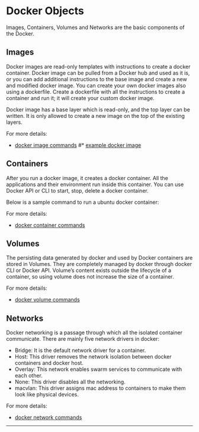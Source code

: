# Docker Objects

Images, Containers, Volumes and Networks are the basic components of the Docker.

Images
---
Docker images are read-only templates with instructions to create a docker container.
Docker image can be pulled from a Docker hub and used as it is, or you can add additional
instructions to the base image and create a new and modified docker image.
You can create your own docker images also using a dockerfile.
Create a dockerfile with all the instructions to create a container and run it;
it will create your custom docker image.

Docker image has a base layer which is read-only, and the top layer can be written.
It is only allowed to create a new image on the top of the existing layers.

For more details:
 * [docker image commands](../codes/image/commands.md)
 #* [example docker image](../codes/image/exampleDockerFile)

Containers
---

After you run a docker image, it creates a docker container.
All the applications and their environment run inside this container.
You can use Docker API or CLI to start, stop, delete a docker container.

Below is a sample command to run a ubuntu docker container:

For more details:
 * [docker container commands](../codes/container/commands.md)

Volumes
---

The persisting data generated by docker and used by Docker containers are stored in Volumes.
They are completely managed by docker through docker CLI or Docker API.
Volume’s content exists outside the lifecycle of a container, so using volume does not increase the size of a container.

For more details:
 * [docker volume commands](../codes/volume/commands.md)
 
Networks
---

Docker networking is a passage through which all the isolated container communicate.
There are mainly five network drivers in docker:

* Bridge: It is the default network driver for a container.
* Host: This driver removes the network isolation between docker containers and docker host. 
* Overlay: This network enables swarm services to communicate with each other.
* None: This driver disables all the networking.
* macvlan: This driver assigns mac address to containers to make them look like physical devices.

For more details:
 * [docker network commands](../codes/network/commands.md)
---
